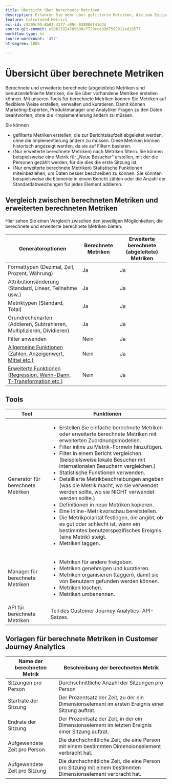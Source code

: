 ```yaml
---
title: Übersicht über berechnete Metriken
description: Erfahren Sie mehr über gefilterte Metriken, die zum Zeitpunkt der Berichtserstellung abgeleitet werden.
feature: Calculated Metrics
exl-id: c9205c95-8b01-4177-a89c-038886f41d3d
source-git-commit: e98b21824789600c7729cce99d7592011ad18577
workflow-type: ht
source-wordcount: '457'
ht-degree: 100%

---
```


# Übersicht über berechnete Metriken

Berechnete und erweiterte berechnete (abgeleitete) Metriken sind benutzerdefinierte Metriken, die Sie über vorhandene Metriken erstellen können. Mit unseren Tools für berechnete Metriken können Sie Metriken auf flexiblere Weise erstellen, verwalten und kuratieren. Damit können Marketing-Experten, Produktmanager und Analytiker Fragen zu den Daten beantworten, ohne die -Implementierung ändern zu müssen.

Sie können

* gefilterte Metriken erstellen, die zur Berichtslaufzeit abgeleitet werden, ohne die Implementierung ändern zu müssen. Diese Metriken können historisch angezeigt werden, da sie auf Filtern basieren.
* (Nur erweiterte berechnete Metriken) nach Metriken filtern. Sie können beispielsweise eine Metrik für „Neue Besucher“ erstellen, mit der die Personen gezählt werden, für die dies die erste Sitzung ist.
* (Nur erweiterte berechnete Metriken) Statistische Funktionen miteinbeziehen, um Daten besser beschreiben zu können. Sie könnten beispielsweise die Elemente in einem Bericht zählen oder die Anzahl der Standardabweichungen für jedes Element addieren.

## Vergleich zwischen berechneten Metriken und erweiterten berechneten Metriken

Hier sehen Sie einen Vergleich zwischen den jeweiligen Möglichkeiten, die berechnete und erweiterte berechnete Metriken bieten:

| Generatoroptionen | Berechnete Metriken | Erweiterte berechnete (abgeleitete) Metriken |
|---|---|---|
| Formattypen (Dezimal, Zeit, Prozent, Währung) | Ja | Ja |
| Attributionsänderung (Standard, Linear, Teilnahme usw.) | Ja | Ja |
| Metriktypen (Standard, Total) | Ja | Ja |
| Grundrechenarten (Addieren, Subtrahieren, Multiplizieren, Dividieren) | Ja | Ja |
| Filter anwenden | Nein | Ja |
| [Allgemeine Funktionen (Zählen, Anzeigenwert, Mittel etc.)](/help/components/calc-metrics/cm-functions.md) | Nein | Ja |
| [Erweiterte Funktionen (Regression, Wenn-Dann, T-Transformation etc.)](/help/components/calc-metrics/cm-adv-functions.md) | Nein | Ja |

## Tools

| Tool | Funktionen |
|--- |--- |
| Generator für berechnete Metriken | <ul><li>Erstellen Sie einfache berechnete Metriken oder erweiterte berechnete Metriken mit erweiterten Zuordnungsmodellen.</li><li>Filter inline zu Metrik-Formeln hinzufügen.</li><li>Filter in einem Bericht vergleichen. (beispielsweise lokale Besucher mit internationalen Besuchern vergleichen.)</li><li>Statistische Funktionen verwenden.</li><li> Detaillierte Metrikbeschreibungen angeben (was die Metrik macht, wo sie verwendet werden sollte, wo sie NICHT verwendet werden sollte.)</li><li>Definitionen in neue Metriken kopieren.</li><li>Eine Inline-Metrikvorschau bereitstellen.</li><li>Die Metrikpolarität festlegen, die angibt, ob es gut oder schlecht ist, wenn ein bestimmtes benutzerspezifisches Ereignis (eine Metrik) steigt.</li><li>Metriken taggen.</li></ul> |
| Manager für berechnete Metriken | <ul><li>Metriken für andere freigeben.</li><li>Metriken genehmigen und kuratieren.</li><li>Metriken organisieren (taggen), damit sie von Benutzern gefunden werden können.</li><li>Metriken löschen.</li><li>Metriken umbenennen.</li></ul> |
| API für berechnete Metriken | Teil des Customer Journey Analytics-API-Satzes. |

## Vorlagen für berechnete Metriken in Customer Journey Analytics

| Name der berechneten Metrik | Beschreibung der berechneten Metrik |
| --- | --- |
| Sitzungen pro Person | Durchschnittliche Anzahl der Sitzungen pro Person |
| Startrate der Sitzung | Der Prozentsatz der Zeit, zu der ein Dimensionselement im ersten Ereignis einer Sitzung auftrat. |
| Endrate der Sitzung | Der Prozentsatz der Zeit, in der ein Dimensionselement im letzten Ereignis einer Sitzung auftrat. |
| Aufgewendete Zeit pro Person | Die durchschnittliche Zeit, die eine Person mit einem bestimmten Dimensionselement verbracht hat. |
| Aufgewendete Zeit pro Sitzung | Die durchschnittliche Zeit, die eine Person pro Sitzung mit einem bestimmten Dimensionselement verbracht hat. |
